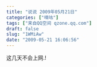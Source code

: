 ```yaml
---
title: "说说 2009年05月21日"
categories: ["嘀咕"]
tags: ["来自QQ空间 qzone.qq.com"]
draft: false
slug: "1WMiAw"
date: "2009-05-21 16:06:56"
---
```


这几天不会上网.!
